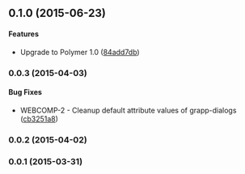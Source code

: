 <a name="0.1.0"></a>
## 0.1.0 (2015-06-23)


#### Features

* Upgrade to Polymer 1.0 ([84add7db](http://github.com/grappendorf/grapp-dialogs/commit/84add7dbcb4a10ac7e3a53f10a74d58a9d2ca8f4))


<a name="0.0.3"></a>
### 0.0.3 (2015-04-03)


#### Bug Fixes

* WEBCOMP-2 -  Cleanup default attribute values of grapp-dialogs ([cb3251a8](http://github.com/grappendorf/grapp-dialogs/commit/cb3251a878acec9b3092d18731a4f0d180294482))


<a name="0.0.2"></a>
### 0.0.2 (2015-04-02)


<a name="0.0.1"></a>
### 0.0.1 (2015-03-31)


